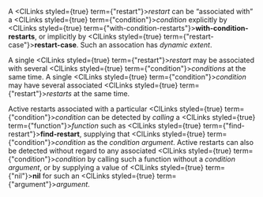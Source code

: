  



A <ClLinks styled={true} term={"restart"}><i>restart</i></ClLinks> can be “associated with” a <ClLinks styled={true} term={"condition"}><i>condition</i></ClLinks> explicitly by <ClLinks styled={true} term={"with-condition-restarts"}><b>with-condition-restarts</b></ClLinks>, or implicitly by <ClLinks styled={true} term={"restart-case"}><b>restart-case</b></ClLinks>. Such an assocation has *dynamic extent*. 



A single <ClLinks styled={true} term={"restart"}><i>restart</i></ClLinks> may be associated with several <ClLinks styled={true} term={"condition"}><i>conditions</i></ClLinks> at the same time. A single <ClLinks styled={true} term={"condition"}><i>condition</i></ClLinks> may have several associated <ClLinks styled={true} term={"restart"}><i>restarts</i></ClLinks> at the same time. 



Active restarts associated with a particular <ClLinks styled={true} term={"condition"}><i>condition</i></ClLinks> can be detected by *calling* a <ClLinks styled={true} term={"function"}><i>function</i></ClLinks> such as <ClLinks styled={true} term={"find-restart"}><b>find-restart</b></ClLinks>, supplying that <ClLinks styled={true} term={"condition"}><i>condition</i></ClLinks> as the *condition argument*. Active restarts can also be detected without regard to any associated <ClLinks styled={true} term={"condition"}><i>condition</i></ClLinks> by calling such a function without a *condition argument*, or by supplying a value of <ClLinks styled={true} term={"nil"}><b>nil</b></ClLinks> for such an <ClLinks styled={true} term={"argument"}><i>argument</i></ClLinks>. 




